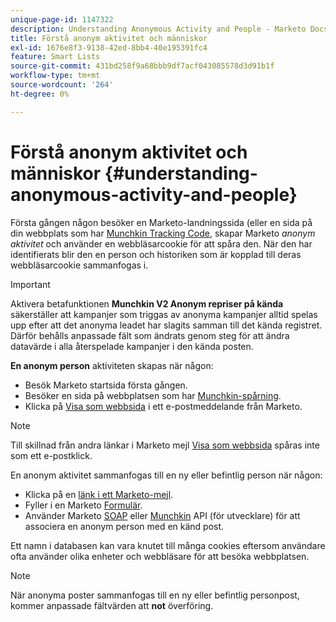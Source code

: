 ```yaml
---
unique-page-id: 1147322
description: Understanding Anonymous Activity and People - Marketo Docs - Product Documentation
title: Förstå anonym aktivitet och människor
exl-id: 1676e8f3-9138-42ed-8bb4-40e195391fc4
feature: Smart Lists
source-git-commit: 431bd258f9a68bbb9df7acf043085578d3d91b1f
workflow-type: tm+mt
source-wordcount: '264'
ht-degree: 0%

---
```


# Förstå anonym aktivitet och människor {#understanding-anonymous-activity-and-people}

Första gången någon besöker en Marketo-landningssida (eller en sida på din webbplats som har [Munchkin Tracking Code](/help/marketo/product-docs/administration/additional-integrations/add-munchkin-tracking-code-to-your-website.md), skapar Marketo _anonym aktivitet_ och använder en webbläsarcookie för att spåra den. När den har identifierats blir den en person och historiken som är kopplad till deras webbläsarcookie sammanfogas i.

>[!IMPORTANT]
>
>Aktivera betafunktionen **Munchkin V2 Anonym repriser på kända** säkerställer att kampanjer som triggas av anonyma kampanjer alltid spelas upp efter att det anonyma leadet har slagits samman till det kända registret. Därför behålls anpassade fält som ändrats genom steg för att ändra datavärde i alla återspelade kampanjer i den kända posten.

**En anonym person** aktiviteten skapas när någon:

* Besök Marketo startsida första gången.
* Besöker en sida på webbplatsen som har [Munchkin-spårning](/help/marketo/product-docs/administration/additional-integrations/add-munchkin-tracking-code-to-your-website.md).
* Klicka på [Visa som webbsida](/help/marketo/product-docs/email-marketing/general/functions-in-the-editor/add-a-view-as-web-page-link-to-an-email.md) i ett e-postmeddelande från Marketo.

>[!NOTE]
>
>Till skillnad från andra länkar i Marketo mejl [Visa som webbsida](/help/marketo/product-docs/email-marketing/general/functions-in-the-editor/add-a-view-as-web-page-link-to-an-email.md) spåras inte som ett e-postklick.

En anonym aktivitet sammanfogas till en ny eller befintlig person när någon:

* Klicka på en [länk i ett Marketo-mejl](/help/marketo/product-docs/email-marketing/general/using-tokens/add-a-system-token-as-a-link-in-an-email.md).
* Fyller i en Marketo [Formulär](/help/marketo/product-docs/demand-generation/forms/form-actions/embed-a-form-on-your-website.md).
* Använder Marketo [SOAP](/help/marketo/product-docs/administration/additional-integrations/configuring-your-soap-api-settings.md) eller [Munchkin](/help/marketo/product-docs/administration/additional-integrations/add-munchkin-tracking-code-to-your-website.md) API (för utvecklare) för att associera en anonym person med en känd post.

Ett namn i databasen kan vara knutet till många cookies eftersom användare ofta använder olika enheter och webbläsare för att besöka webbplatsen.

>[!NOTE]
>
>När anonyma poster sammanfogas till en ny eller befintlig personpost, kommer anpassade fältvärden att **not** överföring.
